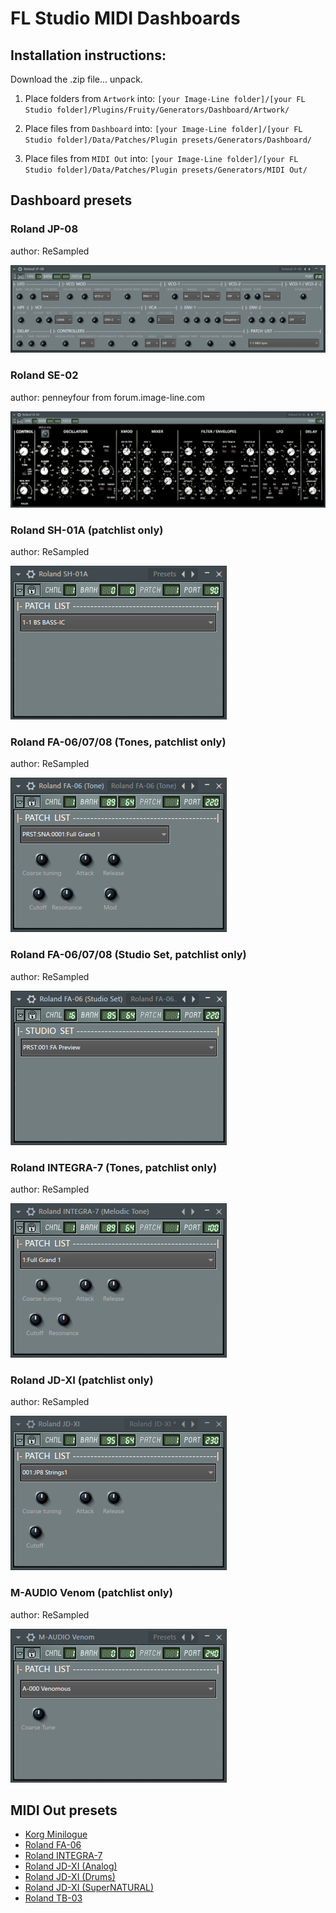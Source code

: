 # FL Studio MIDI Dashboards

## Installation instructions:

Download the .zip file... unpack.

1) Place folders from `Artwork` into:
   `[your Image-Line folder]/[your FL Studio folder]/Plugins/Fruity/Generators/Dashboard/Artwork/`

2) Place files from `Dashboard` into:
   `[your Image-Line folder]/[your FL Studio folder]/Data/Patches/Plugin presets/Generators/Dashboard/`

3) Place files from `MIDI Out` into:
   `[your Image-Line folder]/[your FL Studio folder]/Data/Patches/Plugin presets/Generators/MIDI Out/`


## Dashboard presets

### Roland JP-08

author: ReSampled

![Roland JP-08 dashboard](images/dashboard_roland_jp_08.png)
  

### Roland SE-02 

author: penneyfour from forum.image-line.com

![Roland SE-02 dashboard](images/dashboard_roland_se_02.png)


### Roland SH-01A (patchlist only)

author: ReSampled

![Roland SH-01A](images/dashboard_sh-01a.png)


### Roland FA-06/07/08 (Tones, patchlist only)

author: ReSampled

![Roland FA-06/07/08 Tone](images/dashboard_fa06_tone.png)


### Roland FA-06/07/08 (Studio Set, patchlist only)

author: ReSampled

![Roland FA-06/07/08 Studio Set](images/dashboard_fa06_ss.png)


### Roland INTEGRA-7 (Tones, patchlist only)

author: ReSampled

![Roland INTEGRA-7](images/dashboard_integra-7_melodic.png)


### Roland JD-XI (patchlist only)

author: ReSampled

![Roland JD-XI](images/dashboard_jd-xi.png)


### M-AUDIO Venom (patchlist only)

author: ReSampled

![M-AUDIO Venom](images/dashboard_m-audio_venom.png)


## MIDI Out presets

* <a href="MIDI Out/Korg Minilogue.fst?raw=true">Korg Minilogue</a>
* <a href="MIDI Out/Roland FA-06.fst?raw=true">Roland FA-06</a>
* <a href="MIDI Out/Roland INTEGRA-7.fst?raw=true">Roland INTEGRA-7</a>
* <a href="MIDI Out/Roland JD-XI (Analog).fst?raw=true">Roland JD-XI (Analog)</a>
* <a href="MIDI Out/Roland JD-XI (Drums).fst?raw=true">Roland JD-XI (Drums)</a>
* <a href="MIDI Out/Roland JD-XI (SuperNATURAL).fst?raw=true">Roland JD-XI (SuperNATURAL)</a>
* <a href="MIDI Out/Roland TB-03.fst?raw=true">Roland TB-03</a>

